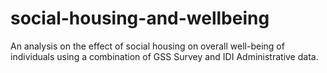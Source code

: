 # social-housing-and-wellbeing
An analysis on the effect of social housing on overall well-being of individuals using a combination of GSS Survey and IDI Administrative data.

